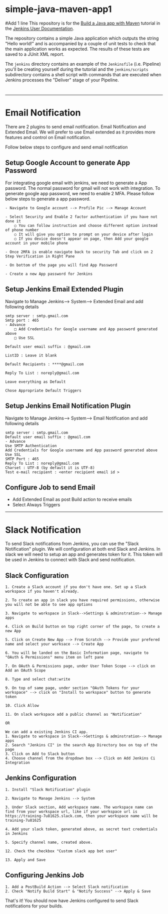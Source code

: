 # simple-java-maven-app1
#Add 1 line
This repository is for the 
[Build a Java app with Maven](https://jenkins.io/doc/tutorials/build-a-java-app-with-maven/)
tutorial in the [Jenkins User Documentation](https://jenkins.io/doc/).

The repository contains a simple Java application which outputs the string
"Hello world!" and is accompanied by a couple of unit tests to check that the
main application works as expected. The results of these tests are saved to a
JUnit XML report.

The `jenkins` directory contains an example of the `Jenkinsfile` (i.e. Pipeline)
you'll be creating yourself during the tutorial and the `jenkins/scripts` subdirectory
contains a shell script with commands that are executed when Jenkins processes
the "Deliver" stage of your Pipeline.
# 
----  

# Email Notification
There are 2 plugins to send email notification. Email Notification and Extended Email. We will prefer to use Email extended as it provides more features and control on Email notification.

Follow below steps to configure and send email notification

## Setup Google Account to generate App Password
For integrating google email with jenkins, we need to generate a App password. The normal password for gmail will not work with integration. 
To generate google app password, we need to enable 2 MFA. Please follow below steps to generate a app password.

```
- Navigate to Google account --> Profile Pic --> Manage Account

- Select Security and Enable 2 factor authentication if you have not done it
	○ You can follow instruction and choose different option instead of phone number
	○ It will give you option to prompt on your device after login
	○ If you device doesn't appear on page, then Add your google account in your mobile phone

- Once 2MFA is enable navigate back to security Tab and click on 2 Step Verification in Right Pane

- On bottom of the page you will find App Password

- Create a new App password for Jenkins
```
## Setup Jenkins Email Extended Plugin
Navigate to Manage Jenkins--> System--> Extended Email and add following details

```
smtp server : smtp.gmail.com
Smtp port : 465
- Advance
	□ Add Credentials for Google username and App password generated above
	□ Use SSL

Default user email suffix : @gmail.com

ListID : Leave it blank

Default Recipients : ****@gmail.com

Reply To List : noreply@gmail.com

Leave everything as Default

Chose Appropriate Default Triggers
```

## Setup Jenkins Email Notification Plugin

Navigate to Manage Jenkins--> System--> Email Notification and add following details
```
smtp server : smtp.gmail.com
Default user email suffix : @gmail.com
- Advance 
Use SMTP Authentication
Add Credentials for Google username and App password generated above
Use SSL
SMTP Port : 465
Reply To List : noreply@gmail.com
Charset : UTF-8 (by default it is UTF-8)
Test e-mail recipient : <enter recipient email id >
```
## Configure Job to send Email
- Add Extended Email as post Build action to receive emails
- Select Always Triggers


-----

# Slack Notification

To send Slack notifications from Jenkins, you can use the "Slack Notification" plugin. We will configuration at both end Slack and Jenkins. In slack we will need to setup an app and generates token for it. This token will be used in Jenkins to connect with Slack and send notification.

## Slack Configuration
```
1. Create a Slack account if you don't have one. Set up a Slack workspace if you haven't already.

2. To create an app in slack you have required permissions, otherwise you will not be able to see app options

3. Navigate to workspace in Slack-->Settings & adminstration--> Manage apps

4. Click on Build button on top right corner of the page, to create a new App

5. Click on Create New App --> From Scratch --> Provide your prefered name and select your worksace --> Create App

6. You will be landed on the Basic Information page, navigate to "OAuth & Permissions" menu item on left pane

7. On OAuth & Permissions page, under User Token Scope --> click on Add an OAuth Scope

8. Type and select chat:write

9. On top of same page, under section "OAuth Tokens for your workspace" --> click on "Install to workspace" button to generate token

10. Click Allow

11. On slack workspace add a public channel as "Notification"

OR

We can add a existing Jenkins CI app.
1. Navigate to workspace in Slack-->Settings & adminstration--> Manage apps
2. Search "Jenkins CI" in the search App Directory box on top of the page
3. Click on Add to Slack button
4. Choose channel from the dropdown box --> Click on Add Jenkins Ci Integration

```
## Jenkins Configuration
```
1. Install "Slack Notification" plugin

2. Navigate to Manage Jenkins --> System

3. Under Slack section, Add workspace name. The workspace name can find from your workspace url, like if your workspace url is https://training-7u81625.slack.com, then your workspace name will be training-7u81625

4. Add your slack token, generated above, as secret text credentials in Jenkins

5. Specify channel name, created above.

12. Check the checkbox "Custom slack app bot user"

13. Apply and Save
```
## Configuring Jenkins Job
```
1. Add a PostBuild Action --> Select Slack notification
2. Check "Notify Build Start" & "Notify Success" --> Apply & Save
```

That's it! You should now have Jenkins configured to send Slack notifications for your builds.

